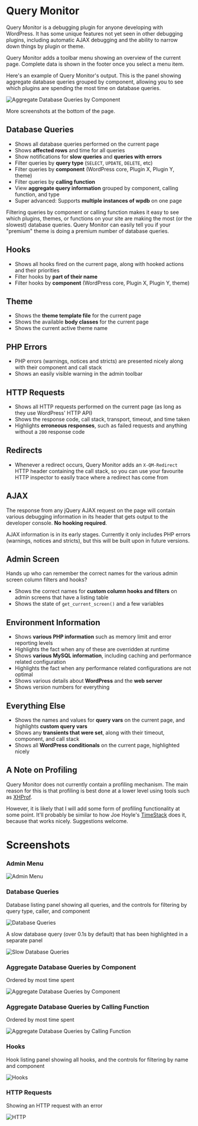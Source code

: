 # Query Monitor

Query Monitor is a debugging plugin for anyone developing with WordPress. It has some unique features not yet seen in other debugging plugins, including automatic AJAX debugging and the ability to narrow down things by plugin or theme.

Query Monitor adds a toolbar menu showing an overview of the current page. Complete data is shown in the footer once you select a menu item.

Here's an example of Query Monitor's output. This is the panel showing aggregate database queries grouped by component, allowing you to see which plugins are spending the most time on database queries.

![Aggregate Database Queries by Component](https://raw.github.com/johnbillion/QueryMonitor/master/screenshots/db_query_components.png)

More screenshots at the bottom of the page.

## Database Queries

 * Shows all database queries performed on the current page
 * Shows **affected rows** and time for all queries
 * Show notifications for **slow queries** and **queries with errors**
 * Filter queries by **query type** (`SELECT`, `UPDATE`, `DELETE`, etc)
 * Filter queries by **component** (WordPress core, Plugin X, Plugin Y, theme)
 * Filter queries by **calling function**
 * View **aggregate query information** grouped by component, calling function, and type
 * Super advanced: Supports **multiple instances of wpdb** on one page

Filtering queries by component or calling function makes it easy to see which plugins, themes, or functions on your site are making the most (or the slowest) database queries. Query Monitor can easily tell you if your "premium" theme is doing a premium number of database queries.

## Hooks

 * Shows all hooks fired on the current page, along with hooked actions and their priorities
 * Filter hooks by **part of their name**
 * Filter hooks by **component** (WordPress core, Plugin X, Plugin Y, theme)

## Theme

 * Shows the **theme template file** for the current page
 * Shows the available **body classes** for the current page
 * Shows the current active theme name

## PHP Errors

 * PHP errors (warnings, notices and stricts) are presented nicely along with their component and call stack
 * Shows an easily visible warning in the admin toolbar

## HTTP Requests

 * Shows all HTTP requests performed on the current page (as long as they use WordPress' HTTP API)
 * Shows the response code, call stack, transport, timeout, and time taken
 * Highlights **erroneous responses**, such as failed requests and anything without a `200` response code

## Redirects

 * Whenever a redirect occurs, Query Monitor adds an `X-QM-Redirect` HTTP header containing the call stack, so you can use your favourite HTTP inspector to easily trace where a redirect has come from

## AJAX

The response from any jQuery AJAX request on the page will contain various debugging information in its header that gets output to the developer console. **No hooking required**.

AJAX information is in its early stages. Currently it only includes PHP errors (warnings, notices and stricts), but this will be built upon in future versions.

## Admin Screen

Hands up who can remember the correct names for the various admin screen column filters and hooks?

 * Shows the correct names for **custom column hooks and filters** on admin screens that have a listing table
 * Shows the state of `get_current_screen()` and a few variables

## Environment Information

 * Shows **various PHP information** such as memory limit and error reporting levels
 * Highlights the fact when any of these are overridden at runtime
 * Shows **various MySQL information**, including caching and performance related configuration
 * Highlights the fact when any performance related configurations are not optimal
 * Shows various details about **WordPress** and the **web server**
 * Shows version numbers for everything

## Everything Else

 * Shows the names and values for **query vars** on the current page, and highlights **custom query vars**
 * Shows any **transients that were set**, along with their timeout, component, and call stack
 * Shows all **WordPress conditionals** on the current page, highlighted nicely

## A Note on Profiling

Query Monitor does not currently contain a profiling mechanism. The main reason for this is that profiling is best done at a lower level using tools such as [XHProf](https://github.com/facebook/xhprof).

However, it is likely that I will add some form of profiling functionality at some point. It'll probably be similar to how Joe Hoyle's [TimeStack](https://github.com/joehoyle/Time-Stack) does it, because that works nicely. Suggestions welcome.

# Screenshots

### Admin Menu

![Admin Menu](https://raw.github.com/johnbillion/QueryMonitor/master/screenshots/admin_menu.png)

### Database Queries

Database listing panel showing all queries, and the controls for filtering by query type, caller, and component

![Database Queries](https://raw.github.com/johnbillion/QueryMonitor/master/screenshots/db_queries.png)

A slow database query (over 0.1s by default) that has been highlighted in a separate panel

![Slow Database Queries](https://raw.github.com/johnbillion/QueryMonitor/master/screenshots/db_queries_slow.png)

### Aggregate Database Queries by Component

Ordered by most time spent

![Aggregate Database Queries by Component](https://raw.github.com/johnbillion/QueryMonitor/master/screenshots/db_query_components.png)

### Aggregate Database Queries by Calling Function

Ordered by most time spent

![Aggregate Database Queries by Calling Function](https://raw.github.com/johnbillion/QueryMonitor/master/screenshots/db_query_callers.png)

### Hooks

Hook listing panel showing all hooks, and the controls for filtering by name and component

![Hooks](https://raw.github.com/johnbillion/QueryMonitor/master/screenshots/hooks.png)

### HTTP Requests

Showing an HTTP request with an error

![HTTP](https://raw.github.com/johnbillion/QueryMonitor/master/screenshots/http.png)
